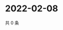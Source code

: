 # 2022-02-08

共 0 条

<!-- BEGIN WEIBO -->
<!-- 最后更新时间 Tue Feb 08 2022 01:15:04 GMT+0800 (China Standard Time) -->

<!-- END WEIBO -->
